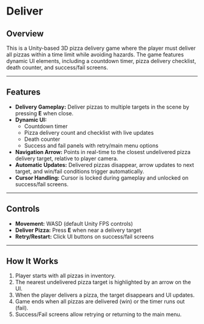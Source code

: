 # Deliver

## Overview
This is a Unity-based 3D pizza delivery game where the player must deliver all pizzas within a time limit while avoiding hazards. The game features dynamic UI elements, including a countdown timer, pizza delivery checklist, death counter, and success/fail screens.

---

## Features
- **Delivery Gameplay:** Deliver pizzas to multiple targets in the scene by pressing **E** when close.  
- **Dynamic UI:**  
  - Countdown timer  
  - Pizza delivery count and checklist with live updates  
  - Death counter  
  - Success and fail panels with retry/main menu options  
- **Navigation Arrow:** Points in real-time to the closest undelivered pizza delivery target, relative to player camera.  
- **Automatic Updates:** Delivered pizzas disappear, arrow updates to next target, and win/fail conditions trigger automatically.  
- **Cursor Handling:** Cursor is locked during gameplay and unlocked on success/fail screens.  

---

## Controls
- **Movement:** WASD (default Unity FPS controls)  
- **Deliver Pizza:** Press **E** when near a delivery target  
- **Retry/Restart:** Click UI buttons on success/fail screens  

---

## How It Works
1. Player starts with all pizzas in inventory.  
2. The nearest undelivered pizza target is highlighted by an arrow on the UI.  
3. When the player delivers a pizza, the target disappears and UI updates.  
4. Game ends when all pizzas are delivered (win) or the timer runs out (fail).  
5. Success/Fail screens allow retrying or returning to the main menu.
